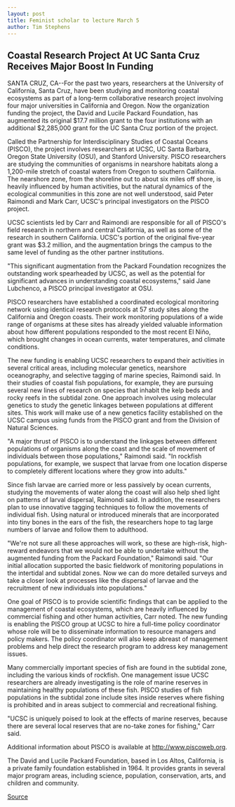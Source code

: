 ```yaml
---
layout: post
title: Feminist scholar to lecture March 5
author: Tim Stephens
---
```


## Coastal Research Project At UC Santa Cruz Receives Major Boost In Funding

SANTA CRUZ, CA--For the past two years, researchers at the University of California, Santa Cruz, have been studying and monitoring coastal ecosystems as part of a long-term collaborative research project involving four major universities in California and Oregon. Now the organization funding the project, the David and Lucile Packard Foundation, has augmented its original $17.7 million grant to the four institutions with an additional $2,285,000 grant for the UC Santa Cruz portion of the project.

Called the Partnership for Interdisciplinary Studies of Coastal Oceans (PISCO), the project involves researchers at UCSC, UC Santa Barbara, Oregon State University (OSU), and Stanford University. PISCO researchers are studying the communities of organisms in nearshore habitats along a 1,200-mile stretch of coastal waters from Oregon to southern California. The nearshore zone, from the shoreline out to about six miles off shore, is heavily influenced by human activities, but the natural dynamics of the ecological communities in this zone are not well understood, said Peter Raimondi and Mark Carr, UCSC's principal investigators on the PISCO project.

UCSC scientists led by Carr and Raimondi are responsible for all of PISCO's field research in northern and central California, as well as some of the research in southern California. UCSC's portion of the original five-year grant was $3.2 million, and the augmentation brings the campus to the same level of funding as the other partner institutions.

"This significant augmentation from the Packard Foundation recognizes the outstanding work spearheaded by UCSC, as well as the potential for significant advances in understanding coastal ecosystems," said Jane Lubchenco, a PISCO principal investigator at OSU.

PISCO researchers have established a coordinated ecological monitoring network using identical research protocols at 57 study sites along the California and Oregon coasts. Their work monitoring populations of a wide range of organisms at these sites has already yielded valuable information about how different populations responded to the most recent El Niño, which brought changes in ocean currents, water temperatures, and climate conditions.

The new funding is enabling UCSC researchers to expand their activities in several critical areas, including molecular genetics, nearshore oceanography, and selective tagging of marine species, Raimondi said. In their studies of coastal fish populations, for example, they are pursuing several new lines of research on species that inhabit the kelp beds and rocky reefs in the subtidal zone. One approach involves using molecular genetics to study the genetic linkages between populations at different sites. This work will make use of a new genetics facility established on the UCSC campus using funds from the PISCO grant and from the Division of Natural Sciences.

"A major thrust of PISCO is to understand the linkages between different populations of organisms along the coast and the scale of movement of individuals between those populations," Raimondi said. "In rockfish populations, for example, we suspect that larvae from one location disperse to completely different locations where they grow into adults."

Since fish larvae are carried more or less passively by ocean currents, studying the movements of water along the coast will also help shed light on patterns of larval dispersal, Raimondi said. In addition, the researchers plan to use innovative tagging techniques to follow the movements of individual fish. Using natural or introduced minerals that are incorporated into tiny bones in the ears of the fish, the researchers hope to tag large numbers of larvae and follow them to adulthood.

"We're not sure all these approaches will work, so these are high-risk, high-reward endeavors that we would not be able to undertake without the augmented funding from the Packard Foundation," Raimondi said. "Our initial allocation supported the basic fieldwork of monitoring populations in the intertidal and subtidal zones. Now we can do more detailed surveys and take a closer look at processes like the dispersal of larvae and the recruitment of new individuals into populations."

One goal of PISCO is to provide scientific findings that can be applied to the management of coastal ecosystems, which are heavily influenced by commercial fishing and other human activities, Carr noted. The new funding is enabling the PISCO group at UCSC to hire a full-time policy coordinator whose role will be to disseminate information to resource managers and policy makers. The policy coordinator will also keep abreast of management problems and help direct the research program to address key management issues.

Many commercially important species of fish are found in the subtidal zone, including the various kinds of rockfish. One management issue UCSC researchers are already investigating is the role of marine reserves in maintaining healthy populations of these fish. PISCO studies of fish populations in the subtidal zone include sites inside reserves where fishing is prohibited and in areas subject to commercial and recreational fishing.

"UCSC is uniquely poised to look at the effects of marine reserves, because there are several local reserves that are no-take zones for fishing," Carr said.

Additional information about PISCO is available at <http://www.piscoweb.org>.

The David and Lucile Packard Foundation, based in Los Altos, California, is a private family foundation established in 1964. It provides grants in several major program areas, including science, population, conservation, arts, and children and community.

[Source](http://www1.ucsc.edu/news_events/press_releases/01-02/pisco.html "Permalink to Feminist scholar to lecture March 5")